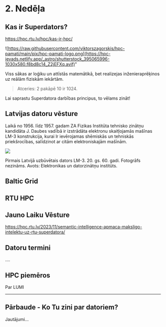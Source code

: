 # 2. Nedēļa

## Kas ir Superdators?

https://hpc.rtu.lv/hpc/kas-ir-hpc/

![https://raw.githubusercontent.com/viktorszagorskis/hpc-pamati/main/pix/hpc-pamati-logo.png](https://hpc-ievads.netlify.app/_astro/shutterstock_395065996-1030x580.f8bd8c14_Z2jEFXq.avif)"

Viss sākas ar loģiku un attīstās matemātikā, bet realizejas inženieraprēķinos uz reālām fiziskām iekārtām.

> Atceries: 2 pakāpē 10 ir 1024.

Lai saprastu Superdatora darbības principus, to vēlams zināt!

##  Latvijas datoru vēsture

Laikā no 1956. līdz 1957. gadam ZA Fizikas Institūta tehnisko zinātņu kandidāta J. Daubes vadībā ir izstrādāta elektronu skaitļojamās mašīnas LM-3 konstrukcija, kurai lr ievērojamas shēmiskās un tehniskās priekšrocības, salīdzinot ar citām elektroniskajām mašīnām.

![](https://enciklopedija.lv/api/image/thumbnail?name=35d33c81a252-352eb7d9-4d1f-45d4-bb24-99ca00e9349d.jpg&size=multimedia)

Pirmais Latvijā uzbūvētais dators LM-3. 20. gs. 60. gadi.
Fotogrāfs nezināms. Avots: Elektronikas un datorzinātņu institūts.

## Baltic Grid 

## RTU HPC

## Jauno Laiku Vēsture

https://hpc.rtu.lv/2023/11/semantic-intelligence-apmaca-maksligo-intelektu-uz-rtu-superdatora/


## Datoru termini

....

## HPC piemēros

Par LUMI

---

## Pārbaude - Ko Tu zini par datoriem?

Jautājumi...
